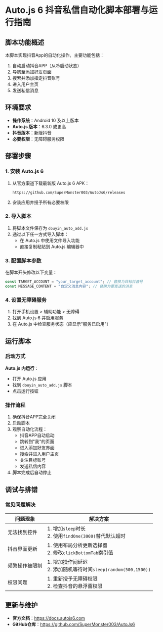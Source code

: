 # Auto.js 6 抖音私信自动化脚本部署与运行指南

## 脚本功能概述

本脚本实现抖音App的自动化操作，主要功能包括：

1. 自动启动抖音APP（从冷启动状态）
2. 导航至添加好友页面
3. 搜索并添加指定抖音账号
4. 进入用户主页
5. 发送私信消息

## 环境要求

- **操作系统**：Android 10 及以上版本
- **Auto.js 版本**：6.3.0 或更高
- **抖音版本**：新版抖音
- **必要权限**：无障碍服务权限

## 部署步骤

### 1. 安装 Auto.js 6

1. 从官方渠道下载最新版 Auto.js 6 APK：
   
   ```
   https://github.com/SuperMonster003/AutoJs6/releases
   ```

2. 安装应用并授予所有必要权限

### 2. 导入脚本

1. 将脚本文件保存为 `douyin_auto_add.js`
2. 通过以下任一方式导入脚本：
   - 在 Auto.js 中使用文件导入功能
   - 直接复制粘贴到 Auto.js 编辑器中

### 3. 配置脚本参数

在脚本开头修改以下变量：

```javascript
const TARGET_ACCOUNT = "your_target_account"; // 替换为目标抖音号
const MESSAGE_CONTENT = "自定义消息内容"; // 替换为要发送的消息
```

### 4. 设置无障碍服务

1. 打开手机设置 > 辅助功能 > 无障碍
2. 找到 Auto.js 6 并启用服务
3. 在 Auto.js 中检查服务状态（应显示"服务已启用"）

## 运行脚本

### 启动方式

**Auto.js 内运行**：

- 打开 Auto.js 应用
- 找到 `douyin_auto_add.js` 脚本
- 点击运行按钮

### 操作流程

1. 确保抖音APP完全关闭
2. 启动脚本
3. 观察自动化流程：
   - 抖音APP自动启动
   - 跳转到"我"的页面
   - 进入添加好友界面
   - 搜索并进入用户主页
   - 关注目标账号
   - 发送私信内容
4. 脚本完成后自动停止

## 调试与排错

### 常见问题解决

| 问题现象    | 解决方案                                               |
| ------- | -------------------------------------------------- |
| 无法找到控件  | 1. 增加`sleep`时长<br>2. 使用`findOne(3000)`替代默认超时       |
| 抖音界面更新  | 1. 使用布局分析更新选择器<br>2. 修改`clickBottomTab`索引值         |
| 频繁操作被限制 | 1. 增加操作间延迟<br>2. 添加随机等待时间`sleep(random(500,1500))` |
| 权限问题    | 1. 重新授予无障碍权限<br>2. 检查抖音的悬浮窗权限                      |

## 更新与维护

- **官方文档**：https://docs.autojs6.com
- **GitHub仓库**：https://github.com/SuperMonster003/AutoJs6
